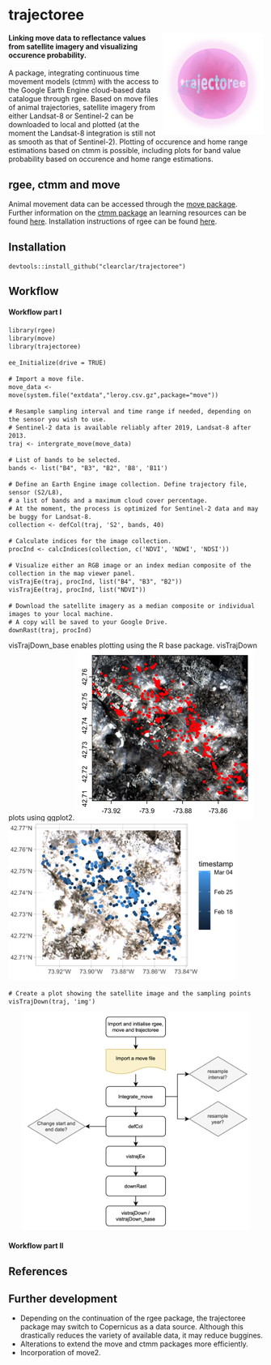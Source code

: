# trajectoree
<img align="right" width="200" height="200" src="Picture 4.png">

#### Linking move data to reflectance values from satellite imagery and visualizing occurence probability.

A package, integrating continuous time movement models (ctmm) with the access to the Google Earth Engine cloud-based data catalogue through rgee. Based on move files of animal trajectories, satellite imagery from either Landsat-8 or Sentinel-2 can be downloaded to local and plotted (at the moment the Landsat-8 integration is still not as smooth as that of Sentinel-2). Plotting of occurence and home range estimations based on ctmm is possible, including plots for band value probability based on occurence and home range estimations.
## rgee, ctmm and move
Animal movement data can be accessed through the [move package](https://cran.r-project.org/web/packages/move/index.html).
Further information on the [ctmm package](https://ctmm-initiative.github.io/ctmm/) an learning resources can be found [here](https://animove.org/elearning/).
Installation instructions of rgee can be found [here](https://github.com/r-spatial/rgee). 
## Installation 
```
devtools::install_github("clearclar/trajectoree")
```
## Workflow 
#### Workflow part I

```
library(rgee)
library(move)
library(trajectoree)

ee_Initialize(drive = TRUE)

# Import a move file.
move_data <- move(system.file("extdata","leroy.csv.gz",package="move"))

# Resample sampling interval and time range if needed, depending on the sensor you wish to use.
# Sentinel-2 data is available reliably after 2019, Landsat-8 after 2013.
traj <- intergrate_move(move_data)

# List of bands to be selected.
bands <- list("B4", "B3", "B2", 'B8', 'B11')

# Define an Earth Engine image collection. Define trajectory file, sensor (S2/L8),
# a list of bands and a maximum cloud cover percentage.
# At the moment, the process is optimized for Sentinel-2 data and may be buggy for Landsat-8.
collection <- defCol(traj, 'S2', bands, 40)

# Calculate indices for the image collection.
procInd <- calcIndices(collection, c('NDVI', 'NDWI', 'NDSI'))

# Visualize either an RGB image or an index median composite of the collection in the map viewer panel.
visTrajEe(traj, procInd, list("B4", "B3", "B2"))
visTrajEe(traj, procInd, list("NDVI"))

# Download the satellite imagery as a median composite or individual images to your local machine.
# A copy will be saved to your Google Drive.
downRast(traj, procInd)
```
visTrajDown_base enables plotting using the R base package. visTrajDown plots using ggplot2.
<img src="36edf328-a566-4f7a-b2bd-898f36f736ff.png" alt="drawing" width="350"/> <img src="e0e083db-6b7b-4d03-b96b-ce4005916f8a.png" alt="drawing" width="450"/>
```
# Create a plot showing the satellite image and the sampling points
visTrajDown(traj, 'img')
```


<p align="center">
  <img width="450" src="flowchart1.png">
</p>

#### Workflow part II

## References
## Further development
* Depending on the continuation of the rgee package, the trajectoree package may switch to Copernicus as a data source. Although this drastically reduces the variety of available data, it may reduce buggines.
* Alterations to extend the move and ctmm packages more efficiently.
* Incorporation of move2.
